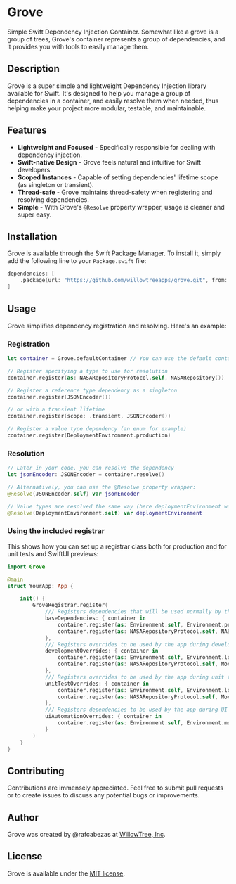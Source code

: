 # Grove
Simple Swift Dependency Injection Container.
Somewhat like a grove is a group of trees, Grove's container represents a group of dependencies, and it provides you with tools to easily manage them.

## Description
Grove is a super simple and lightweight Dependency Injection library available for Swift. It's designed to help you manage a group of dependencies in a container, and easily resolve them when needed, thus helping make your project more modular, testable, and maintainable.

## Features
- **Lightweight and Focused** - Specifically responsible for dealing with dependency injection.
- **Swift-native Design** - Grove feels natural and intuitive for Swift developers.
- **Scoped Instances** - Capable of setting dependencies' lifetime scope (as singleton or transient).
- **Thread-safe** - Grove maintains thread-safety when registering and resolving dependencies.
- **Simple** - With Grove's `@Resolve` property wrapper, usage is cleaner and super easy.

## Installation
Grove is available through the Swift Package Manager. To install it, simply add the following line to your `Package.swift` file:

```swift
dependencies: [
    .package(url: "https://github.com/willowtreeapps/grove.git", from: "1.1.0")
]
```

## Usage
Grove simplifies dependency registration and resolving. Here's an example:

### Registration

```swift
let container = Grove.defaultContainer // You can use the default container or create your own

// Register specifying a type to use for resolution
container.register(as: NASARepositoryProtocol.self, NASARepository())

// Register a reference type dependency as a singleton 
container.register(JSONEncoder())

// or with a transient lifetime
container.register(scope: .transient, JSONEncoder())

// Register a value type dependency (an enum for example)
container.register(DeploymentEnvironment.production)
```

### Resolution

```swift
// Later in your code, you can resolve the dependency
let jsonEncoder: JSONEncoder = container.resolve()

// Alternatively, you can use the @Resolve property wrapper:
@Resolve(JSONEncoder.self) var jsonEncoder

// Value types are resolved the same way (here deploymentEnvironment would be .production)
@Resolve(DeploymentEnvironment.self) var deploymentEnvironment
```

### Using the included registrar

This shows how you can set up a registrar class both for production and for unit tests and SwiftUI previews:

```swift
import Grove

@main
struct YourApp: App {

    init() {
        GroveRegistrar.register(
            /// Registers dependencies that will be used normally by the app
            baseDependencies: { container in
                container.register(as: Environment.self, Environment.production)
                container.register(as: NASARepositoryProtocol.self, NASARepository())
            },
            /// Registers overrides to be used by the app during development (RUNNING_IN_DEVELOPMENT_MODE environment variable)
            developmentOverrides: { container in
                container.register(as: Environment.self, Environment.local)
                container.register(as: NASARepositoryProtocol.self, MockNASARepository())
            },
            /// Registers overrides to be used by the app during unit tests and swiftui previews 
            unitTestOverrides: { container in
                container.register(as: Environment.self, Environment.local)
                container.register(as: NASARepositoryProtocol.self, MockNASARepository())
            },
            /// Registers dependencies to be used by the app during UI automation tests
            uiAutomationOverrides: { container in
                container.register(as: Environment.self, Environment.mockService)
            }
        )
    }
}
```

## Contributing
Contributions are immensely appreciated. Feel free to submit pull requests or to create issues to discuss any potential bugs or improvements.

## Author
Grove was created by @rafcabezas at [WillowTree, Inc](https://willowtreeapps.com).

## License
Grove is available under the [MIT license](https://opensource.org/licenses/MIT).
